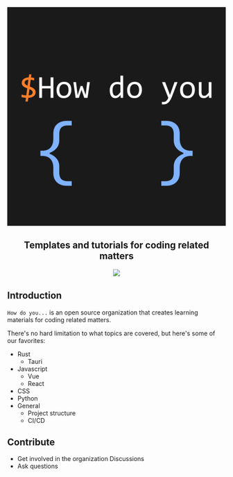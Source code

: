 <div align="center">
  <img src="https://github.com/how-do-you/.github/blob/main/profile/logo.gif">
  
  ## Templates and tutorials for coding related matters
  <img src="https://img.shields.io/discord/983738898570178560?label=discord&logo=discord">
</div>

## Introduction

`How do you...` is an open source organization that creates learning materials for coding related matters.

There's no hard limitation to what topics are covered, but here's some of our favorites:

- Rust
  - Tauri
- Javascript
  - Vue
  - React
- CSS
- Python
- General
  - Project structure
  - CI/CD

## Contribute

- Get involved in the organization Discussions
- Ask questions
